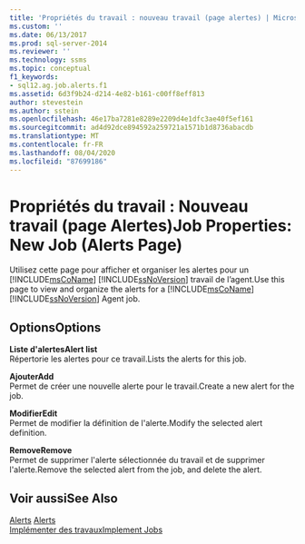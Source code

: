 ```yaml
---
title: 'Propriétés du travail : nouveau travail (page alertes) | Microsoft Docs'
ms.custom: ''
ms.date: 06/13/2017
ms.prod: sql-server-2014
ms.reviewer: ''
ms.technology: ssms
ms.topic: conceptual
f1_keywords:
- sql12.ag.job.alerts.f1
ms.assetid: 6d3f9b24-d214-4e82-b161-c00ff8eff813
author: stevestein
ms.author: sstein
ms.openlocfilehash: 46e17ba7281e8289e2209d4e1dfc3ae40f5ef161
ms.sourcegitcommit: ad4d92dce894592a259721a1571b1d8736abacdb
ms.translationtype: MT
ms.contentlocale: fr-FR
ms.lasthandoff: 08/04/2020
ms.locfileid: "87699186"
---
```

# <a name="job-properties-new-job-alerts-page"></a><span data-ttu-id="b5c8b-102">Propriétés du travail : Nouveau travail (page Alertes)</span><span class="sxs-lookup"><span data-stu-id="b5c8b-102">Job Properties: New Job (Alerts Page)</span></span>
  <span data-ttu-id="b5c8b-103">Utilisez cette page pour afficher et organiser les alertes pour un [!INCLUDE[msCoName](../../includes/msconame-md.md)] [!INCLUDE[ssNoVersion](../../includes/ssnoversion-md.md)] travail de l’agent.</span><span class="sxs-lookup"><span data-stu-id="b5c8b-103">Use this page to view and organize the alerts for a [!INCLUDE[msCoName](../../includes/msconame-md.md)] [!INCLUDE[ssNoVersion](../../includes/ssnoversion-md.md)] Agent job.</span></span>  
  
## <a name="options"></a><span data-ttu-id="b5c8b-104">Options</span><span class="sxs-lookup"><span data-stu-id="b5c8b-104">Options</span></span>  
 <span data-ttu-id="b5c8b-105">**Liste d'alertes**</span><span class="sxs-lookup"><span data-stu-id="b5c8b-105">**Alert list**</span></span>  
 <span data-ttu-id="b5c8b-106">Répertorie les alertes pour ce travail.</span><span class="sxs-lookup"><span data-stu-id="b5c8b-106">Lists the alerts for this job.</span></span>  
  
 <span data-ttu-id="b5c8b-107">**Ajouter**</span><span class="sxs-lookup"><span data-stu-id="b5c8b-107">**Add**</span></span>  
 <span data-ttu-id="b5c8b-108">Permet de créer une nouvelle alerte pour le travail.</span><span class="sxs-lookup"><span data-stu-id="b5c8b-108">Create a new alert for the job.</span></span>  
  
 <span data-ttu-id="b5c8b-109">**Modifier**</span><span class="sxs-lookup"><span data-stu-id="b5c8b-109">**Edit**</span></span>  
 <span data-ttu-id="b5c8b-110">Permet de modifier la définition de l'alerte.</span><span class="sxs-lookup"><span data-stu-id="b5c8b-110">Modify the selected alert definition.</span></span>  
  
 <span data-ttu-id="b5c8b-111">**Remove**</span><span class="sxs-lookup"><span data-stu-id="b5c8b-111">**Remove**</span></span>  
 <span data-ttu-id="b5c8b-112">Permet de supprimer l'alerte sélectionnée du travail et de supprimer l'alerte.</span><span class="sxs-lookup"><span data-stu-id="b5c8b-112">Remove the selected alert from the job, and delete the alert.</span></span>  
  
## <a name="see-also"></a><span data-ttu-id="b5c8b-113">Voir aussi</span><span class="sxs-lookup"><span data-stu-id="b5c8b-113">See Also</span></span>  
 <span data-ttu-id="b5c8b-114">[Alerts](alerts.md) </span><span class="sxs-lookup"><span data-stu-id="b5c8b-114">[Alerts](alerts.md) </span></span>  
 [<span data-ttu-id="b5c8b-115">Implémenter des travaux</span><span class="sxs-lookup"><span data-stu-id="b5c8b-115">Implement Jobs</span></span>](implement-jobs.md)  
  
  
